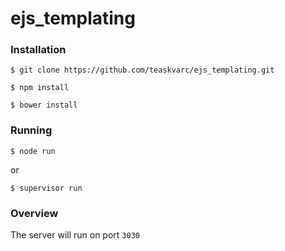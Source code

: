 # ejs_templating

### Installation

`$ git clone https://github.com/teaskvarc/ejs_templating.git`

`$ npm install`

`$ bower install`

### Running

`$ node run`

or

`$ supervisor run`

### Overview

The server will run on port `3030`
